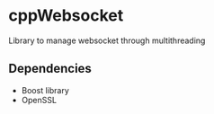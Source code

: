 # cppWebsocket
Library to manage websocket through multithreading

## Dependencies
* Boost library
* OpenSSL
